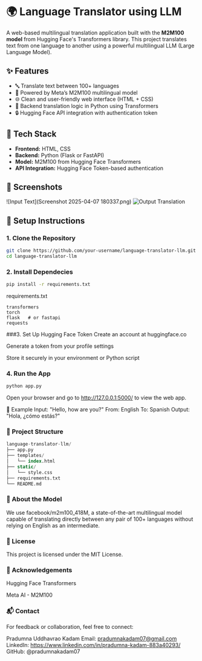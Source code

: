 # 🌍 Language Translator using LLM

A web-based multilingual translation application built with the **M2M100 model** from Hugging Face's Transformers library. This project translates text from one language to another using a powerful multilingual LLM (Large Language Model).

## ✨ Features

- 🔤 Translate text between 100+ languages
- 🧠 Powered by Meta’s M2M100 multilingual model
- 🌐 Clean and user-friendly web interface (HTML + CSS)
- 🔁 Backend translation logic in Python using Transformers
- 🔒 Hugging Face API integration with authentication token

## 🚀 Tech Stack

- **Frontend:** HTML, CSS
- **Backend:** Python (Flask or FastAPI)
- **Model:** M2M100 from Hugging Face Transformers
- **API Integration:** Hugging Face Token-based authentication

## 📸 Screenshots

![Input Text](Screenshot 2025-04-07 180337.png)
![Output Translation](screenshots/output.png)

## 🔧 Setup Instructions

### 1. Clone the Repository

```bash
git clone https://github.com/your-username/language-translator-llm.git
cd language-translator-llm
```
 ### 2. Install Dependecies

 ```bash
pip install -r requirements.txt
```

requirements.txt
```nginx
transformers
torch
flask   # or fastapi
requests
```
###3. Set Up Hugging Face Token
Create an account at huggingface.co

Generate a token from your profile settings

Store it securely in your environment or Python script

### 4. Run the App
```bash
python app.py
```
Open your browser and go to http://127.0.0.1:5000/ to view the web app.

🧪 Example
Input: "Hello, how are you?"
From: English
To: Spanish
Output: "Hola, ¿cómo estás?"

### 📁 Project Structure
```sql
language-translator-llm/
├── app.py
├── templates/
│   └── index.html
├── static/
│   └── style.css
├── requirements.txt
└── README.md
```
### 🤖 About the Model

We use facebook/m2m100_418M, a state-of-the-art multilingual model capable of translating directly between any pair of 100+ languages without relying on English as an intermediate.

### 📜 License
This project is licensed under the MIT License.

### 🙌 Acknowledgements
Hugging Face Transformers

Meta AI - M2M100


### 📬 Contact
For feedback or collaboration, feel free to connect:

Pradumna Uddhavrao Kadam
Email: pradumnakadam07@gmail.com
LinkedIn: https://www.linkedin.com/in/pradumna-kadam-883a40293/
GitHub: @pradumnakadam07









